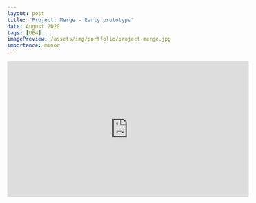 ```yaml
---
layout: post
title: "Project: Merge - Early prototype"
date: August 2020
tags: [UE4]
imagePreview: /assets/img/portfolio/project-merge.jpg
importance: minor
---
```


<iframe width="560" height="315" src="https://www.youtube.com/embed/vPMXBt8YsHA" frameborder="0" allow="accelerometer; autoplay; clipboard-write; encrypted-media; gyroscope; picture-in-picture" allowfullscreen></iframe>
